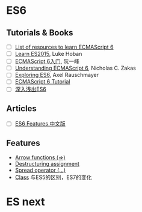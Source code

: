 # ES6

## Tutorials & Books
- [ ] [List of resources to learn ECMAScript 6](https://github.com/ericdouglas/ES6-Learning)
- [ ] [Learn ES2015](https://babeljs.io/docs/learn-es2015/), Luke Hoban
- [ ] [ECMAScript 6入门](http://es6.ruanyifeng.com/),  阮一峰
- [ ] [Understanding ECMAScript 6](https://leanpub.com/understandinges6/), Nicholas C. Zakas
- [ ] [Exploring ES6](http://exploringjs.com/es6/), Axel Rauschmayer
- [ ] [ECMAScript 6 Tutorial](https://ccoenraets.github.io/es6-tutorial/)
- [ ] [深入浅出ES6](http://www.infoq.com/cn/minibooks/ES6-in-Depth)

## Articles
- [ ] [ES6 Features 中文版](https://github.com/ES-CN/es6features)

## Features
- [Arrow functions (=>)](https://developer.mozilla.org/en-US/docs/Web/JavaScript/Reference/Functions/Arrow_functions)
- [Destructuring assignment](https://developer.mozilla.org/en-US/docs/Web/JavaScript/Reference/Operators/Destructuring_assignment)
- [Spread operator (...)](https://developer.mozilla.org/en-US/docs/Web/JavaScript/Reference/Operators/Spread_operator)
- [Class](http://es6.ruanyifeng.com/#docs/class) 与ES5的区别，ES7的变化

# ES next
